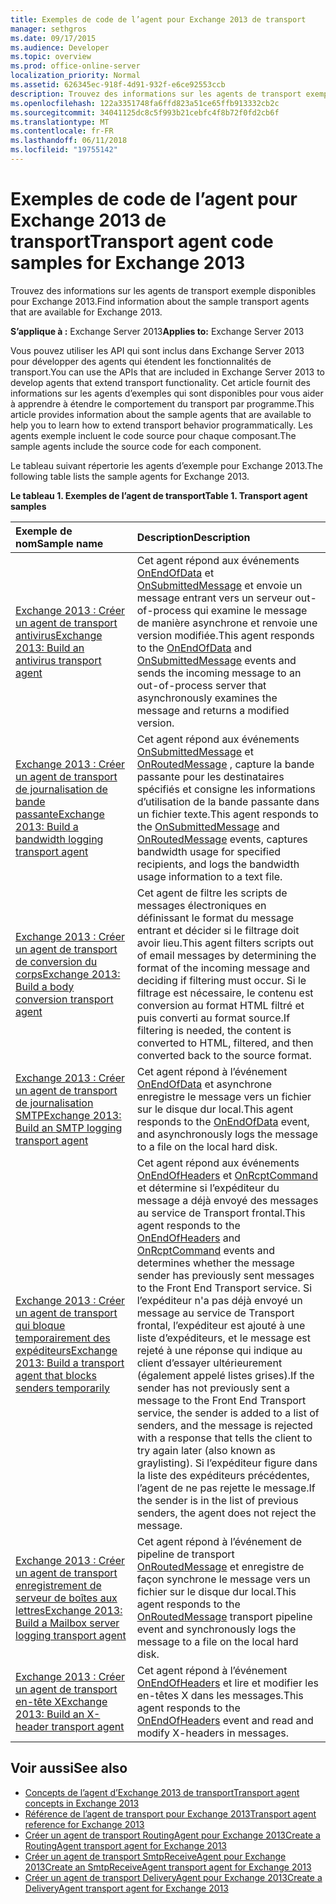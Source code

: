 ```yaml
---
title: Exemples de code de l’agent pour Exchange 2013 de transport
manager: sethgros
ms.date: 09/17/2015
ms.audience: Developer
ms.topic: overview
ms.prod: office-online-server
localization_priority: Normal
ms.assetid: 626345ec-918f-4d91-932f-e6ce92553ccb
description: Trouvez des informations sur les agents de transport exemple disponibles pour Exchange 2013.
ms.openlocfilehash: 122a3351748fa6ffd823a51ce65ffb913332cb2c
ms.sourcegitcommit: 34041125dc8c5f993b21cebfc4f8b72f0fd2cb6f
ms.translationtype: MT
ms.contentlocale: fr-FR
ms.lasthandoff: 06/11/2018
ms.locfileid: "19755142"
---
```

# <a name="transport-agent-code-samples-for-exchange-2013"></a><span data-ttu-id="b3b4a-103">Exemples de code de l’agent pour Exchange 2013 de transport</span><span class="sxs-lookup"><span data-stu-id="b3b4a-103">Transport agent code samples for Exchange 2013</span></span>

<span data-ttu-id="b3b4a-104">Trouvez des informations sur les agents de transport exemple disponibles pour Exchange 2013.</span><span class="sxs-lookup"><span data-stu-id="b3b4a-104">Find information about the sample transport agents that are available for Exchange 2013.</span></span>
  
<span data-ttu-id="b3b4a-105">**S’applique à :** Exchange Server 2013</span><span class="sxs-lookup"><span data-stu-id="b3b4a-105">**Applies to:** Exchange Server 2013</span></span>
  
<span data-ttu-id="b3b4a-106">Vous pouvez utiliser les API qui sont inclus dans Exchange Server 2013 pour développer des agents qui étendent les fonctionnalités de transport.</span><span class="sxs-lookup"><span data-stu-id="b3b4a-106">You can use the APIs that are included in Exchange Server 2013 to develop agents that extend transport functionality.</span></span> <span data-ttu-id="b3b4a-107">Cet article fournit des informations sur les agents d’exemples qui sont disponibles pour vous aider à apprendre à étendre le comportement du transport par programme.</span><span class="sxs-lookup"><span data-stu-id="b3b4a-107">This article provides information about the sample agents that are available to help you to learn how to extend transport behavior programmatically.</span></span> <span data-ttu-id="b3b4a-108">Les agents exemple incluent le code source pour chaque composant.</span><span class="sxs-lookup"><span data-stu-id="b3b4a-108">The sample agents include the source code for each component.</span></span> 
  
<span data-ttu-id="b3b4a-109">Le tableau suivant répertorie les agents d’exemple pour Exchange 2013.</span><span class="sxs-lookup"><span data-stu-id="b3b4a-109">The following table lists the sample agents for Exchange 2013.</span></span>
  
<span data-ttu-id="b3b4a-110">**Le tableau 1. Exemples de l’agent de transport**</span><span class="sxs-lookup"><span data-stu-id="b3b4a-110">**Table 1. Transport agent samples**</span></span>

|<span data-ttu-id="b3b4a-111">**Exemple de nom**</span><span class="sxs-lookup"><span data-stu-id="b3b4a-111">**Sample name**</span></span>|<span data-ttu-id="b3b4a-112">**Description**</span><span class="sxs-lookup"><span data-stu-id="b3b4a-112">**Description**</span></span>|
|:-----|:-----|
|[<span data-ttu-id="b3b4a-113">Exchange 2013 : Créer un agent de transport antivirus</span><span class="sxs-lookup"><span data-stu-id="b3b4a-113">Exchange 2013: Build an antivirus transport agent</span></span>](http://code.msdn.microsoft.com/Exchange/Exchange-2013-Build-an-6e544269) <br/> |<span data-ttu-id="b3b4a-114">Cet agent répond aux événements [OnEndOfData](https://msdn.microsoft.com/library/Microsoft.Exchange.Data.Transport.Smtp.SmtpReceiveAgent.OnEndOfData.aspx) et [OnSubmittedMessage](https://msdn.microsoft.com/library/Microsoft.Exchange.Data.Transport.Routing.RoutingAgent.OnSubmittedMessage.aspx) et envoie un message entrant vers un serveur out-of-process qui examine le message de manière asynchrone et renvoie une version modifiée.</span><span class="sxs-lookup"><span data-stu-id="b3b4a-114">This agent responds to the [OnEndOfData](https://msdn.microsoft.com/library/Microsoft.Exchange.Data.Transport.Smtp.SmtpReceiveAgent.OnEndOfData.aspx) and [OnSubmittedMessage](https://msdn.microsoft.com/library/Microsoft.Exchange.Data.Transport.Routing.RoutingAgent.OnSubmittedMessage.aspx) events and sends the incoming message to an out-of-process server that asynchronously examines the message and returns a modified version.</span></span>  <br/> |
|[<span data-ttu-id="b3b4a-115">Exchange 2013 : Créer un agent de transport de journalisation de bande passante</span><span class="sxs-lookup"><span data-stu-id="b3b4a-115">Exchange 2013: Build a bandwidth logging transport agent</span></span>](http://code.msdn.microsoft.com/Exchange/Exchange-2013-Build-a-d61a4aaa) <br/> |<span data-ttu-id="b3b4a-116">Cet agent répond aux événements [OnSubmittedMessage](https://msdn.microsoft.com/library/Microsoft.Exchange.Data.Transport.Routing.RoutingAgent.OnSubmittedMessage.aspx) et [OnRoutedMessage](https://msdn.microsoft.com/library/Microsoft.Exchange.Data.Transport.Routing.RoutingAgent.OnRoutedMessage.aspx) , capture la bande passante pour les destinataires spécifiés et consigne les informations d’utilisation de la bande passante dans un fichier texte.</span><span class="sxs-lookup"><span data-stu-id="b3b4a-116">This agent responds to the [OnSubmittedMessage](https://msdn.microsoft.com/library/Microsoft.Exchange.Data.Transport.Routing.RoutingAgent.OnSubmittedMessage.aspx) and [OnRoutedMessage](https://msdn.microsoft.com/library/Microsoft.Exchange.Data.Transport.Routing.RoutingAgent.OnRoutedMessage.aspx) events, captures bandwidth usage for specified recipients, and logs the bandwidth usage information to a text file.</span></span>  <br/> |
|[<span data-ttu-id="b3b4a-117">Exchange 2013 : Créer un agent de transport de conversion du corps</span><span class="sxs-lookup"><span data-stu-id="b3b4a-117">Exchange 2013: Build a body conversion transport agent</span></span>](http://code.msdn.microsoft.com/Exchange/Exchange-2013-Build-a-body-ed36ecb0) <br/> |<span data-ttu-id="b3b4a-118">Cet agent de filtre les scripts de messages électroniques en définissant le format du message entrant et décider si le filtrage doit avoir lieu.</span><span class="sxs-lookup"><span data-stu-id="b3b4a-118">This agent filters scripts out of email messages by determining the format of the incoming message and deciding if filtering must occur.</span></span> <span data-ttu-id="b3b4a-119">Si le filtrage est nécessaire, le contenu est conversion au format HTML filtré et puis converti au format source.</span><span class="sxs-lookup"><span data-stu-id="b3b4a-119">If filtering is needed, the content is converted to HTML, filtered, and then converted back to the source format.</span></span>  <br/> |
|[<span data-ttu-id="b3b4a-120">Exchange 2013 : Créer un agent de transport de journalisation SMTP</span><span class="sxs-lookup"><span data-stu-id="b3b4a-120">Exchange 2013: Build an SMTP logging transport agent</span></span>](http://code.msdn.microsoft.com/Exchange/Exchange-2013-Build-an-fc23dc33) <br/> |<span data-ttu-id="b3b4a-121">Cet agent répond à l’événement [OnEndOfData](https://msdn.microsoft.com/library/Microsoft.Exchange.Data.Transport.Smtp.SmtpReceiveAgent.OnEndOfData.aspx) et asynchrone enregistre le message vers un fichier sur le disque dur local.</span><span class="sxs-lookup"><span data-stu-id="b3b4a-121">This agent responds to the [OnEndOfData](https://msdn.microsoft.com/library/Microsoft.Exchange.Data.Transport.Smtp.SmtpReceiveAgent.OnEndOfData.aspx) event, and asynchronously logs the message to a file on the local hard disk.</span></span>  <br/> |
|[<span data-ttu-id="b3b4a-122">Exchange 2013 : Créer un agent de transport qui bloque temporairement des expéditeurs</span><span class="sxs-lookup"><span data-stu-id="b3b4a-122">Exchange 2013: Build a transport agent that blocks senders temporarily</span></span>](http://code.msdn.microsoft.com/Exchange/Exchange-2013-Build-a-52a767d8) <br/> |<span data-ttu-id="b3b4a-123">Cet agent répond aux événements [OnEndOfHeaders](https://msdn.microsoft.com/library/Microsoft.Exchange.Data.Transport.Smtp.SmtpReceiveAgent.OnEndOfHeaders.aspx) et [OnRcptCommand](https://msdn.microsoft.com/library/Microsoft.Exchange.Data.Transport.Smtp.SmtpReceiveAgent.OnRcptCommand.aspx) et détermine si l’expéditeur du message a déjà envoyé des messages au service de Transport frontal.</span><span class="sxs-lookup"><span data-stu-id="b3b4a-123">This agent responds to the [OnEndOfHeaders](https://msdn.microsoft.com/library/Microsoft.Exchange.Data.Transport.Smtp.SmtpReceiveAgent.OnEndOfHeaders.aspx) and [OnRcptCommand](https://msdn.microsoft.com/library/Microsoft.Exchange.Data.Transport.Smtp.SmtpReceiveAgent.OnRcptCommand.aspx) events and determines whether the message sender has previously sent messages to the Front End Transport service.</span></span> <span data-ttu-id="b3b4a-124">Si l’expéditeur n'a pas déjà envoyé un message au service de Transport frontal, l’expéditeur est ajouté à une liste d’expéditeurs, et le message est rejeté à une réponse qui indique au client d’essayer ultérieurement (également appelé listes grises).</span><span class="sxs-lookup"><span data-stu-id="b3b4a-124">If the sender has not previously sent a message to the Front End Transport service, the sender is added to a list of senders, and the message is rejected with a response that tells the client to try again later (also known as graylisting).</span></span> <span data-ttu-id="b3b4a-125">Si l’expéditeur figure dans la liste des expéditeurs précédentes, l’agent de ne pas rejette le message.</span><span class="sxs-lookup"><span data-stu-id="b3b4a-125">If the sender is in the list of previous senders, the agent does not reject the message.</span></span>  <br/> |
|[<span data-ttu-id="b3b4a-126">Exchange 2013 : Créer un agent de transport enregistrement de serveur de boîtes aux lettres</span><span class="sxs-lookup"><span data-stu-id="b3b4a-126">Exchange 2013: Build a Mailbox server logging transport agent</span></span>](http://code.msdn.microsoft.com/Exchange/Exchange-2013-Build-a-fc8632e5) <br/> |<span data-ttu-id="b3b4a-127">Cet agent répond à l’événement de pipeline de transport [OnRoutedMessage](https://msdn.microsoft.com/library/Microsoft.Exchange.Data.Transport.Routing.RoutingAgent.OnRoutedMessage.aspx) et enregistre de façon synchrone le message vers un fichier sur le disque dur local.</span><span class="sxs-lookup"><span data-stu-id="b3b4a-127">This agent responds to the [OnRoutedMessage](https://msdn.microsoft.com/library/Microsoft.Exchange.Data.Transport.Routing.RoutingAgent.OnRoutedMessage.aspx) transport pipeline event and synchronously logs the message to a file on the local hard disk.</span></span>  <br/> |
|[<span data-ttu-id="b3b4a-128">Exchange 2013 : Créer un agent de transport en-tête X</span><span class="sxs-lookup"><span data-stu-id="b3b4a-128">Exchange 2013: Build an X-header transport agent</span></span>](http://code.msdn.microsoft.com/Exchange/Exchange-2013-Build-an-32f62f5a) <br/> |<span data-ttu-id="b3b4a-129">Cet agent répond à l’événement [OnEndOfHeaders](https://msdn.microsoft.com/library/Microsoft.Exchange.Data.Transport.Smtp.SmtpReceiveAgent.OnEndOfHeaders.aspx) et lire et modifier les en-têtes X dans les messages.</span><span class="sxs-lookup"><span data-stu-id="b3b4a-129">This agent responds to the [OnEndOfHeaders](https://msdn.microsoft.com/library/Microsoft.Exchange.Data.Transport.Smtp.SmtpReceiveAgent.OnEndOfHeaders.aspx) event and read and modify X-headers in messages.</span></span>  <br/> |
   
## <a name="see-also"></a><span data-ttu-id="b3b4a-130">Voir aussi</span><span class="sxs-lookup"><span data-stu-id="b3b4a-130">See also</span></span>

- [<span data-ttu-id="b3b4a-131">Concepts de l’agent d’Exchange 2013 de transport</span><span class="sxs-lookup"><span data-stu-id="b3b4a-131">Transport agent concepts in Exchange 2013</span></span>](transport-agent-concepts-in-exchange-2013.md)    
- [<span data-ttu-id="b3b4a-132">Référence de l’agent de transport pour Exchange 2013</span><span class="sxs-lookup"><span data-stu-id="b3b4a-132">Transport agent reference for Exchange 2013</span></span>](transport-agent-reference-for-exchange-2013.md)    
- [<span data-ttu-id="b3b4a-133">Créer un agent de transport RoutingAgent pour Exchange 2013</span><span class="sxs-lookup"><span data-stu-id="b3b4a-133">Create a RoutingAgent transport agent for Exchange 2013</span></span>](how-to-create-a-routingagent-transport-agent-for-exchange-2013.md)   
- [<span data-ttu-id="b3b4a-134">Créer un agent de transport SmtpReceiveAgent pour Exchange 2013</span><span class="sxs-lookup"><span data-stu-id="b3b4a-134">Create an SmtpReceiveAgent transport agent for Exchange 2013</span></span>](how-to-create-an-smtpreceiveagent-transport-agent-for-exchange-2013.md)    
- [<span data-ttu-id="b3b4a-135">Créer un agent de transport DeliveryAgent pour Exchange 2013</span><span class="sxs-lookup"><span data-stu-id="b3b4a-135">Create a DeliveryAgent transport agent for Exchange 2013</span></span>](how-to-create-a-deliveryagent-transport-agent-for-exchange-2013.md)
    

